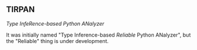 TIRPAN
--------------------------------------
*Type InfeRence-based Python ANalyzer*

It was initially named "Type Inference-based *Reliable* Python ANalyzer",
but the "Reliable" thing is under development.
